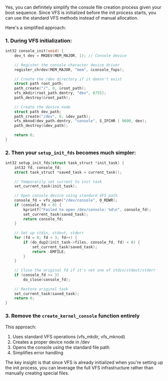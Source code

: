 Yes, you can definitely simplify the console file creation process given your boot sequence. Since VFS is initialized before the init process starts, you can use the standard VFS methods instead of manual allocation.

Here's a simplified approach:

### 1. During VFS initialization:

```c
int32 console_init(void) {
    dev_t dev = MKDEV(MEM_MAJOR, 1); // Console device
    
    // Register the console character device driver
    register_chrdev(MEM_MAJOR, "mem", &console_fops);
    
    // Create the /dev directory if it doesn't exist
    struct path root_path;
    path_create("/", 0, &root_path);
    vfs_mkdir(root_path.dentry, "dev", 0755);
    path_destroy(&root_path);
    
    // Create the device node
    struct path dev_path;
    path_create("/dev", 0, &dev_path);
    vfs_mknod(dev_path.dentry, "console", S_IFCHR | 0600, dev);
    path_destroy(&dev_path);
    
    return 0;
}
```

### 2. Then your `setup_init_fds` becomes much simpler:

```c
int32 setup_init_fds(struct task_struct *init_task) {
    int32 fd, console_fd;
    struct task_struct *saved_task = current_task();
    
    // Temporarily set current to init task
    set_current_task(init_task);
    
    // Open console device using standard VFS path
    console_fd = vfs_open("/dev/console", O_RDWR);
    if (console_fd < 0) {
        kprintf("Failed to open /dev/console: %d\n", console_fd);
        set_current_task(saved_task);
        return console_fd;
    }
    
    // Set up stdin, stdout, stderr
    for (fd = 0; fd < 3; fd++) {
        if (do_dup2(init_task->files, console_fd, fd) < 0) {
            set_current_task(saved_task);
            return -EMFILE;
        }
    }
    
    // Close the original fd if it's not one of stdin/stdout/stderr
    if (console_fd >= 3)
        do_close(console_fd);
    
    // Restore original task
    set_current_task(saved_task);
    return 0;
}
```

### 3. Remove the `create_kernel_console` function entirely

This approach:

1. Uses standard VFS operations (vfs_mkdir, vfs_mknod)
2. Creates a proper device node in /dev
3. Opens the console using the standard file path
4. Simplifies error handling

The key insight is that since VFS is already initialized when you're setting up the init process, you can leverage the full VFS infrastructure rather than manually creating special files.